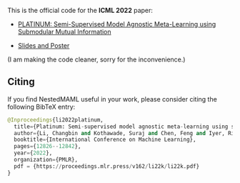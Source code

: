 This is the official code for the **ICML 2022** paper: 

- [PLATINUM: Semi-Supervised Model Agnostic Meta-Learning using Submodular Mutual Information](https://proceedings.mlr.press/v162/li22k.html)

- [Slides and Poster](https://icml.cc/virtual/2022/poster/18231)


(I am making the code cleaner, sorry for the inconvenience.)


## Citing
If you find NestedMAML useful in your work, please consider citing the following BibTeX entry:
```python
@Inproceedings{li2022platinum,
  title={Platinum: Semi-supervised model agnostic meta-learning using submodular mutual information},
  author={Li, Changbin and Kothawade, Suraj and Chen, Feng and Iyer, Rishabh},
  booktitle={International Conference on Machine Learning},
  pages={12826--12842},
  year={2022},
  organization={PMLR},
  pdf = {https://proceedings.mlr.press/v162/li22k/li22k.pdf}
}

```

